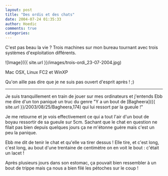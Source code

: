 ```yaml
---
layout: post
title: "Des ordis et des chats"
date: 2004-07-24 01:35:33
author: Hoedic
comments: true
categories: 
---
```



C'est pas beau la vie ? Trois machines sur mon bureau tournant avec trois systèmes d'exploitation différents.

![Image]({{ site.url }}/images/trois-ordi_23-07-2004.jpg)
<div class="photoattrib">Mac OSX, Linux FC2 et WinXP</div>



Qu'on aille pas dire que je ne suis pas ouvert d'esprit après ! ;)

***

Je suis tranquillement en train de jouer sur mes ordinateurs et j'entends Ebb me dire d'un ton paniqué un truc du genre "Y a un bout de [Bagheera]({{ site.url }}/2003/08/25/Bagheera,174) qui lui ressort par la gueule !"

Je me retourne et je vois effectivement ce qui a tout l'air d'un bout de boyau ressortir de sa gueule sur 5cm. Sachant que le chat en question ne filait pas bien depuis quelques jours ça ne m'étonne guère mais c'est un peu la panique.

Ebb me dit de tenir le chat et qu'elle va tirer dessus ! Elle tire, et c'est long, c'est long, au bout d'une trentaine de centimètre on en voit le bout : c'était un lacet !

Après plusieurs jours dans son estomac, ça pouvait bien ressembler à un bout de trippe mais ça nous a bien filé les pétoches sur le coup !